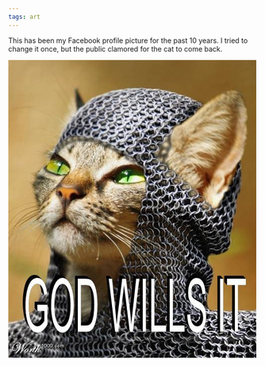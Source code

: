 ```yaml
---
tags: art
---
```


This has been my Facebook profile picture for the past 10 years. I tried to change it once, but the public clamored for the cat to come back.

![crusadercat](https://raw.githubusercontent.com/muneer78/muneer78.github.io/master/images/crusadercat.jpg) 
